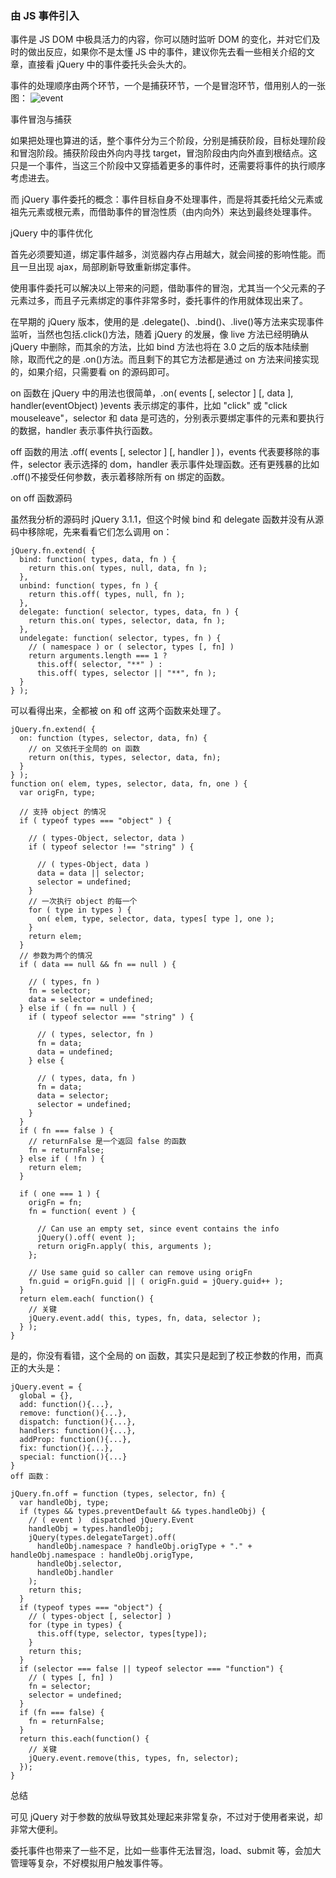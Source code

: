 ### 由 JS 事件引入

事件是 JS DOM 中极具活力的内容，你可以随时监听 DOM 的变化，并对它们及时的做出反应，如果你不是太懂 JS 中的事件，建议你先去看一些相关介绍的文章，直接看 jQuery 中的事件委托头会头大的。

事件的处理顺序由两个环节，一个是捕获环节，一个是冒泡环节，借用别人的一张图：
![event](https://github.com/moveondo/JqueryLearn/blob/master/06-event/event.jpg)  

事件冒泡与捕获

如果把处理也算进的话，整个事件分为三个阶段，分别是捕获阶段，目标处理阶段和冒泡阶段。捕获阶段由外向内寻找 target，冒泡阶段由内向外直到根结点。这只是一个事件，当这三个阶段中又穿插着更多的事件时，还需要将事件的执行顺序考虑进去。

而 jQuery 事件委托的概念：事件目标自身不处理事件，而是将其委托给父元素或祖先元素或根元素，而借助事件的冒泡性质（由内向外）来达到最终处理事件。

jQuery 中的事件优化

首先必须要知道，绑定事件越多，浏览器内存占用越大，就会间接的影响性能。而且一旦出现 ajax，局部刷新导致重新绑定事件。

使用事件委托可以解决以上带来的问题，借助事件的冒泡，尤其当一个父元素的子元素过多，而且子元素绑定的事件非常多时，委托事件的作用就体现出来了。



在早期的 jQuery 版本，使用的是 .delegate()、.bind()、.live()等方法来实现事件监听，当然也包括.click()方法，随着 jQuery 的发展，像 live 方法已经明确从 jQuery 中删除，而其余的方法，比如 bind 方法也将在 3.0 之后的版本陆续删除，取而代之的是 .on()方法。而且剩下的其它方法都是通过 on 方法来间接实现的，如果介绍，只需要看 on 的源码即可。

on 函数在 jQuery 中的用法也很简单，.on( events [, selector ] [, data ], handler(eventObject) )events 表示绑定的事件，比如 "click" 或 "click mouseleave"，selector 和 data 是可选的，分别表示要绑定事件的元素和要执行的数据，handler 表示事件执行函数。

off 函数的用法 .off( events [, selector ] [, handler ] )，events 代表要移除的事件，selector 表示选择的 dom，handler 表示事件处理函数。还有更残暴的比如 .off()不接受任何参数，表示着移除所有 on 绑定的函数。

on off 函数源码

虽然我分析的源码时 jQuery 3.1.1，但这个时候 bind 和 delegate 函数并没有从源码中移除呢，先来看看它们怎么调用 on：
```
jQuery.fn.extend( {
  bind: function( types, data, fn ) {
    return this.on( types, null, data, fn );
  },
  unbind: function( types, fn ) {
    return this.off( types, null, fn );
  },
  delegate: function( selector, types, data, fn ) {
    return this.on( types, selector, data, fn );
  },
  undelegate: function( selector, types, fn ) {
    // ( namespace ) or ( selector, types [, fn] )
    return arguments.length === 1 ?
      this.off( selector, "**" ) :
      this.off( types, selector || "**", fn );
  }
} );
```
可以看得出来，全都被 on 和 off 这两个函数来处理了。
```
jQuery.fn.extend( {
  on: function (types, selector, data, fn) {
    // on 又依托于全局的 on 函数
    return on(this, types, selector, data, fn);
  }
} );
function on( elem, types, selector, data, fn, one ) {
  var origFn, type;

  // 支持 object 的情况
  if ( typeof types === "object" ) {

    // ( types-Object, selector, data )
    if ( typeof selector !== "string" ) {

      // ( types-Object, data )
      data = data || selector;
      selector = undefined;
    }
    // 一次执行 object 的每一个
    for ( type in types ) {
      on( elem, type, selector, data, types[ type ], one );
    }
    return elem;
  }
  // 参数为两个的情况
  if ( data == null && fn == null ) {

    // ( types, fn )
    fn = selector;
    data = selector = undefined;
  } else if ( fn == null ) {
    if ( typeof selector === "string" ) {

      // ( types, selector, fn )
      fn = data;
      data = undefined;
    } else {

      // ( types, data, fn )
      fn = data;
      data = selector;
      selector = undefined;
    }
  }
  if ( fn === false ) {
    // returnFalse 是一个返回 false 的函数
    fn = returnFalse;
  } else if ( !fn ) {
    return elem;
  }

  if ( one === 1 ) {
    origFn = fn;
    fn = function( event ) {

      // Can use an empty set, since event contains the info
      jQuery().off( event );
      return origFn.apply( this, arguments );
    };

    // Use same guid so caller can remove using origFn
    fn.guid = origFn.guid || ( origFn.guid = jQuery.guid++ );
  }
  return elem.each( function() {
    // 关键
    jQuery.event.add( this, types, fn, data, selector );
  } );
}
```
是的，你没有看错，这个全局的 on 函数，其实只是起到了校正参数的作用，而真正的大头是：
```
jQuery.event = {
  global = {},
  add: function(){...},
  remove: function(){...},
  dispatch: function(){...},
  handlers: function(){...},
  addProp: function(){...},
  fix: function(){...},
  special: function(){...}
}
off 函数：

jQuery.fn.off = function (types, selector, fn) {
  var handleObj, type;
  if (types && types.preventDefault && types.handleObj) {
    // ( event )  dispatched jQuery.Event
    handleObj = types.handleObj;
    jQuery(types.delegateTarget).off(
      handleObj.namespace ? handleObj.origType + "." + handleObj.namespace : handleObj.origType,
      handleObj.selector,
      handleObj.handler
    );
    return this;
  }
  if (typeof types === "object") {
    // ( types-object [, selector] )
    for (type in types) {
      this.off(type, selector, types[type]);
    }
    return this;
  }
  if (selector === false || typeof selector === "function") {
    // ( types [, fn] )
    fn = selector;
    selector = undefined;
  }
  if (fn === false) {
    fn = returnFalse;
  }
  return this.each(function() {
    // 关键
    jQuery.event.remove(this, types, fn, selector);
  });
}
```

总结

可见 jQuery 对于参数的放纵导致其处理起来非常复杂，不过对于使用者来说，却非常大便利。

委托事件也带来了一些不足，比如一些事件无法冒泡，load、submit 等，会加大管理等复杂，不好模拟用户触发事件等。
